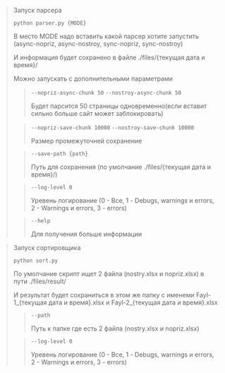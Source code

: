 > Запуск парсера
> 
> ```python parser.py {MODE}```
> 
> В место MODE надо вставить какой парсер хотите запустить (async-nopriz, async-nostroy, sync-nopriz, sync-nostroy)
> 
> И информация будет сохранено в файле ./files/{текущая дата и время}/
> 
> Можно запускать с дополнительными параметрами
> 
>> ```--nopriz-async-chunk 50``` ```--nostroy-async-chunk 50```
>>
>> Будет парсится 50 страницы одновременно(если вставит сильно больше сайт может заблокировать)
> 
>> ```--nopriz-save-chunk 10000``` ```--nostroy-save-chunk 10000```
>>
>> Размер промежуточней сохранение
>
>> ```--save-path {path}```
>>
>> Путь для сохранения (по умолчание ./files/{текущая дата и время}/)
>
>> ```--log-level 0```
>>
>> Уревень логирование (0 - Все, 1 - Debugs, warnings и errors, 2 - Warnings и errors, 3 - errors)
>
>> ```--help```
>>
>> Для получения больше информации 

> Запуск сортировщика
> 
> ```python sort.py```
> 
> По умолчание скрипт ищет 2 файла (nostry.xlsx и nopriz.xlsx) в пути ./files/result/
> 
> И результат будет сохраниться в этом же папку с именеми Fayl-1_{текущая дата и время}.xlsx и Fayl-2_{текущая дата и время}.xlsx
> 
>> ```--path```
>>
>> Путь к папке где есть 2 файла (nostry.xlsx и nopriz.xlsx)
>>
> 
>> ```--log-level 0```
>>
>> Уревень логирование (0 - Все, 1 - Debugs, warnings и errors, 2 - Warnings и errors, 3 - errors)

